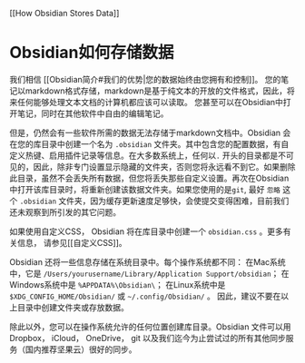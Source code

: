 [[How Obsidian Stores Data]]
# Obsidian如何存储数据

我们相信 [[Obsidian简介#我们的优势|您的数据始终由您拥有和控制]]。
您的笔记以markdown格式存储，markdown是基于纯文本的开放的文件格式，因此，将来任何能够处理文本文档的计算机都应该可以读取。
您甚至可以在Obsidian中打开笔记，同时在其他软件中自由的编辑笔记。

但是，仍然会有一些软件所需的数据无法存储于markdown文档中。Obsidian 会在您的库目录中创建一个名为 `.obsidian` 文件夹。其中包含您的配置数据，有自定义热键、启用插件记录等信息。在大多数系统上，任何以`.` 开头的目录都是不可见的，因此，除非专门设置显示隐藏的文件夹，否则您将永远看不到它。如果删除此目录，虽然不会丢失所有数据，但您将丢失那些自定义设置。再次在Obsidian中打开该库目录时，将重新创建该数据文件夹。如果您使用的是`git`, 最好 `忽略` 这个 `.obsidian` 文件夹，因为缓存更新速度足够快，会使提交变得困难，目前我们还未观察到所引发的其它问题。

如果使用自定义CSS， Obsidian 将在库目录中创建一个 `obsidian.css` 。更多有关信息， 请参见[[自定义CSS]]。

Obsidian 还将一些信息存储在系统目录中。每个操作系统都不同：
在Mac系统中，它是 `/Users/yourusername/Library/Application Support/obsidian`；
在Windows系统中是 `%APPDATA%\Obsidian\`；
在Linux系统中是 `$XDG_CONFIG_HOME/Obsidian/` 或 `~/.config/Obsidian/` 。
因此，建议不要在以上目录中创建文件夹或存放数据。

除此以外，您可以在操作系统允许的任何位置创建库目录。Obsidian 文件可以用 Dropbox， iCloud， OneDrive， git 以及我们迄今为止尝试过的所有其他同步服务（国内推荐坚果云）很好的同步。

